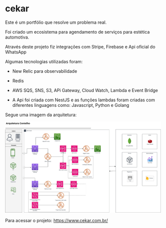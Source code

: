 # cekar

Este é um portfólio que resolve um problema real.

Foi criado um ecosistema para agendamento de serviços para estética automotiva.

Através deste projeto fiz integrações com Stripe, Firebase e Api oficial do WhatsApp 

Algumas tecnologias utilizadas foram:

- New Relic para observabilidade
- Redis
- AWS SQS, SNS, S3, APi Gateway, Cloud Watch, Lambda e Event Bridge

- A Api foi criada com NestJS e as funções lambdas foram criadas com diferentes linguagens como: Javascript, Python e Golang

Segue uma imagem da arquitetura:

![Arquitetura](./arquitetura.jpg?raw=true "Arquitetura centelho")

Para acessar o projeto: 
https://www.cekar.com.br/

